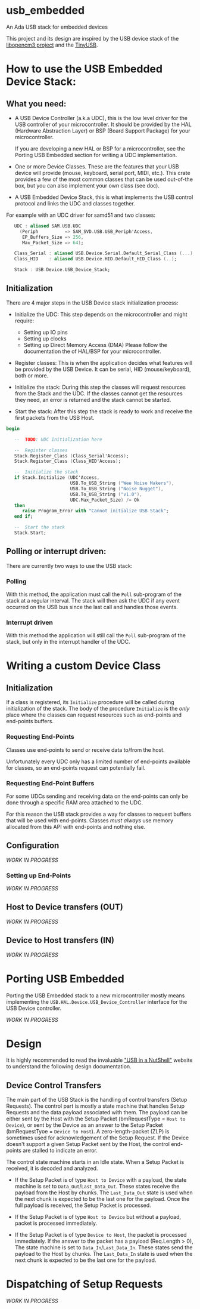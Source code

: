 # usb_embedded
An Ada USB stack for embedded devices

This project and its design are inspired by the USB device stack of the
[libopencm3 project](https://github.com/libopencm3/libopencm3) and the
[TinyUSB](https://github.com/hathach/tinyusb).

# How to use the USB Embedded Device Stack:

## What you need:

 - A USB Device Controller (a.k.a UDC), this is the low level driver for the
   USB controller of your microcontroller. It should be provided by the HAL
   (Hardware Abstraction Layer) or BSP (Board Support Package) for your
   microcontroller.

   If you are developing a new HAL or BSP for a microcontroller, see the
   Porting USB Embedded section for writing a UDC implementation.

 - One or more Device Classes. These are the features that your USB device will
   provide (mouse, keyboard, serial port, MIDI, etc.). This crate provides a
   few of the most common classes that can be used out-of-the box, but you can
   also implement your own class (see doc).

 - A USB Embedded Device Stack, this is what implements the USB control
   protocol and links the UDC and classes together.


For example with an UDC driver for samd51 and two classes:

```ada
   UDC : aliased SAM.USB.UDC
     (Periph          => SAM_SVD.USB.USB_Periph'Access,
      EP_Buffers_Size => 256,
      Max_Packet_Size => 64);

   Class_Serial : aliased USB.Device.Serial.Default_Serial_Class (...);
   Class_HID    : aliased USB.Device.HID.Default_HID_Class (..);

   Stack : USB.Device.USB_Device_Stack;
```

## Initialization


There are 4 major steps in the USB Device stack initialization process:

 - Initialize the UDC: This step depends on the microcontroller and might
   require:
    - Setting up IO pins
    - Setting up clocks
    - Setting up Direct Memory Access (DMA)
  Please follow the documentation the of HAL/BSP for your microcontroller.

 - Register classes: This is when the application decides what features will be
   provided by the USB Device. It can be serial, HID (mouse/keyboard), both or
   more.

 - Initialize the stack: During this step the classes will request resources
   from the Stack and the UDC. If the classes cannot get the resources they
   need, an error is returned and the stack cannot be started.

 - Start the stack: After this step the stack is ready to work and receive the
   first packets from the USB Host.

```ada
begin

   --  TODO: UDC Initialization here

   --  Register classes
   Stack.Register_Class (Class_Serial'Access);
   Stack.Register_Class (Class_HID'Access);

   --  Initialize the stack
   if Stack.Initialize (UDC'Access,
                        USB.To_USB_String ("Wee Noise Makers"),
                        USB.To_USB_String ("Noise Nugget"),
                        USB.To_USB_String ("v1.0"),
                        UDC.Max_Packet_Size) /= Ok
   then
      raise Program_Error with "Cannot initialize USB Stack";
   end if;

   --  Start the stack
   Stack.Start;
```

## Polling or interrupt driven:

There are currently two ways to use the USB stack:

### Polling

With this method, the application must call the `Poll` sub-program of the stack
at a regular interval. The stack will then ask the UDC if any event occurred on
the USB bus since the last call and handles those events.

### Interrupt driven

With this method the application will still call the `Poll` sub-program of the
stack, but only in the interrupt handler of the UDC.

# Writing a custom Device Class

## Initialization

If a class is registered, its `Initialize` procedure will be called during
initialization of the stack. The body of the procedure `Initialize` is the
*only* place where the classes can request resources such as end-points and
end-points buffers.

### Requesting End-Points

Classes use end-points to send or receive data to/from the host.

Unfortunately every UDC only has a limited number of end-points available for
classes, so an end-points request can potentially fail.

### Requesting End-Point Buffers

For some UDCs sending and receiving data on the end-points can only be done
through a specific RAM area attached to the UDC.

For this reason the USB stack provides a way for classes to request buffers
that will be used with end-points. Classes *must always* use memory allocated
from this API with end-points and nothing else.

## Configuration

*WORK IN PROGRESS*

### Setting up End-Points

*WORK IN PROGRESS*

## Host to Device transfers (OUT)

*WORK IN PROGRESS*

## Device to Host transfers (IN)

*WORK IN PROGRESS*

# Porting USB Embedded

Porting the USB Embedded stack to a new microcontroller mostly means
implementing the `USB.HAL.Device.USB_Device_Controller` interface for the USB
Device controller.

*WORK IN PROGRESS*

# Design

It is highly recommended to read the invaluable ["USB in a
NutShell"](https://www.beyondlogic.org/usbnutshell/usb1.shtml) website to
understand the following design documentation.

## Device Control Transfers

The main part of the USB Stack is the handling of control transfers (Setup
Requests). The control part is mostly a state machine that handles Setup
Requests and the data payload associated with them. The payload can be either
sent by the Host with the Setup Packet (bmRequestType = `Host to Device`), or
sent by the Device as an answer to the Setup Packet (bmRequestTyoe = `Device to
Host`). A zero-length-packet (ZLP) is sometimes used for acknowledgement of the
Setup Request. If the Device doesn't support a given Setup Packet sent by the
Host, the control end-points are stalled to indicate an error.

The control state machine starts in an Idle state. When a Setup Packet is
received, it is decoded and analyzed.

 - If the Setup Packet is of type `Host to Device` with a payload, the state
   machine is set to `Data_Out`/`Last_Data_Out`. These states receive the
   payload from the Host by chunks. The `Last_Data_Out` state is used when the
   next chunk is expected to be the last one for the payload. Once the full
   payload is received, the Setup Packet is processed.

 - If the Setup Packet is of type `Host to Device` but without a payload,
   packet is processed immediately.

 - If the Setup Packet is of type `Device to Host`, the packet is processed
   immediately. If the answer to the packet has a payload (Req.Length > 0), The
   state machine is set to `Data_In`/`Last_Data_In`. These states send the
   payload to the Host by chunks. The `Last_Data_In` state is used when the
   next chunk is expected to be the last one for the payload.


# Dispatching of Setup Requests

*WORK IN PROGRESS*
